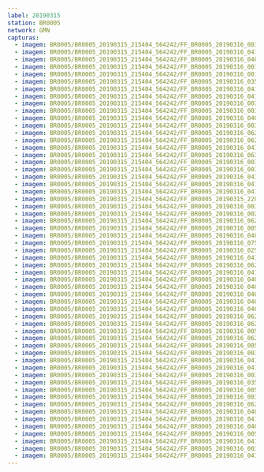 ```yaml
---
label: 20190315
station: BR0005
network: GMN
capturas:
  - imagem: BR0005/BR0005_20190315_215404_564242/FF_BR0005_20190316_003852_411_0189184.fits_maxpixel.jpg
  - imagem: BR0005/BR0005_20190315_215404_564242/FF_BR0005_20190316_041520_839_0447744.fits_maxpixel.jpg
  - imagem: BR0005/BR0005_20190315_215404_564242/FF_BR0005_20190316_040921_982_0440576.fits_maxpixel.jpg
  - imagem: BR0005/BR0005_20190315_215404_564242/FF_BR0005_20190316_001524_466_0167168.fits_maxpixel.jpg
  - imagem: BR0005/BR0005_20190315_215404_564242/FF_BR0005_20190316_001602_955_0167936.fits_maxpixel.jpg
  - imagem: BR0005/BR0005_20190315_215404_564242/FF_BR0005_20190316_035944_495_0429312.fits_maxpixel.jpg
  - imagem: BR0005/BR0005_20190315_215404_564242/FF_BR0005_20190316_041013_429_0441600.fits_maxpixel.jpg
  - imagem: BR0005/BR0005_20190315_215404_564242/FF_BR0005_20190316_041000_605_0441344.fits_maxpixel.jpg
  - imagem: BR0005/BR0005_20190315_215404_564242/FF_BR0005_20190316_003657_116_0186880.fits_maxpixel.jpg
  - imagem: BR0005/BR0005_20190315_215404_564242/FF_BR0005_20190316_003839_615_0188928.fits_maxpixel.jpg
  - imagem: BR0005/BR0005_20190315_215404_564242/FF_BR0005_20190316_040205_393_0432128.fits_maxpixel.jpg
  - imagem: BR0005/BR0005_20190315_215404_564242/FF_BR0005_20190316_003930_879_0189952.fits_maxpixel.jpg
  - imagem: BR0005/BR0005_20190315_215404_564242/FF_BR0005_20190316_062350_995_0599552.fits_maxpixel.jpg
  - imagem: BR0005/BR0005_20190315_215404_564242/FF_BR0005_20190316_062442_224_0600576.fits_maxpixel.jpg
  - imagem: BR0005/BR0005_20190315_215404_564242/FF_BR0005_20190316_041442_425_0446976.fits_maxpixel.jpg
  - imagem: BR0005/BR0005_20190315_215404_564242/FF_BR0005_20190316_063825_210_0616960.fits_maxpixel.jpg
  - imagem: BR0005/BR0005_20190315_215404_564242/FF_BR0005_20190316_003735_566_0187648.fits_maxpixel.jpg
  - imagem: BR0005/BR0005_20190315_215404_564242/FF_BR0005_20190316_003801_179_0188160.fits_maxpixel.jpg
  - imagem: BR0005/BR0005_20190315_215404_564242/FF_BR0005_20190316_041338_375_0445696.fits_maxpixel.jpg
  - imagem: BR0005/BR0005_20190315_215404_564242/FF_BR0005_20190316_041508_031_0447488.fits_maxpixel.jpg
  - imagem: BR0005/BR0005_20190315_215404_564242/FF_BR0005_20190316_041325_573_0445440.fits_maxpixel.jpg
  - imagem: BR0005/BR0005_20190315_215404_564242/FF_BR0005_20190315_220705_505_0013568.fits_maxpixel.jpg
  - imagem: BR0005/BR0005_20190315_215404_564242/FF_BR0005_20190316_003826_804_0188672.fits_maxpixel.jpg
  - imagem: BR0005/BR0005_20190315_215404_564242/FF_BR0005_20190316_002239_319_0169984.fits_maxpixel.jpg
  - imagem: BR0005/BR0005_20190315_215404_564242/FF_BR0005_20190316_062416_605_0600064.fits_maxpixel.jpg
  - imagem: BR0005/BR0005_20190315_215404_564242/FF_BR0005_20190316_005923_576_0213760.fits_maxpixel.jpg
  - imagem: BR0005/BR0005_20190315_215404_564242/FF_BR0005_20190316_040010_122_0429824.fits_maxpixel.jpg
  - imagem: BR0005/BR0005_20190315_215404_564242/FF_BR0005_20190316_075049_935_0703488.fits_maxpixel.jpg
  - imagem: BR0005/BR0005_20190315_215404_564242/FF_BR0005_20190316_025845_194_0356608.fits_maxpixel.jpg
  - imagem: BR0005/BR0005_20190315_215404_564242/FF_BR0005_20190316_041455_229_0447232.fits_maxpixel.jpg
  - imagem: BR0005/BR0005_20190315_215404_564242/FF_BR0005_20190316_062117_264_0596480.fits_maxpixel.jpg
  - imagem: BR0005/BR0005_20190315_215404_564242/FF_BR0005_20190316_041533_664_0448000.fits_maxpixel.jpg
  - imagem: BR0005/BR0005_20190315_215404_564242/FF_BR0005_20190316_040256_639_0433152.fits_maxpixel.jpg
  - imagem: BR0005/BR0005_20190315_215404_564242/FF_BR0005_20190316_040400_786_0434432.fits_maxpixel.jpg
  - imagem: BR0005/BR0005_20190315_215404_564242/FF_BR0005_20190316_040218_209_0432384.fits_maxpixel.jpg
  - imagem: BR0005/BR0005_20190315_215404_564242/FF_BR0005_20190316_040231_005_0432640.fits_maxpixel.jpg
  - imagem: BR0005/BR0005_20190315_215404_564242/FF_BR0005_20190316_040322_257_0433664.fits_maxpixel.jpg
  - imagem: BR0005/BR0005_20190315_215404_564242/FF_BR0005_20190316_062325_382_0599040.fits_maxpixel.jpg
  - imagem: BR0005/BR0005_20190315_215404_564242/FF_BR0005_20190316_062403_810_0599808.fits_maxpixel.jpg
  - imagem: BR0005/BR0005_20190315_215404_564242/FF_BR0005_20190316_005312_089_0206336.fits_maxpixel.jpg
  - imagem: BR0005/BR0005_20190315_215404_564242/FF_BR0005_20190316_062130_072_0596736.fits_maxpixel.jpg
  - imagem: BR0005/BR0005_20190315_215404_564242/FF_BR0005_20190316_005324_874_0206592.fits_maxpixel.jpg
  - imagem: BR0005/BR0005_20190315_215404_564242/FF_BR0005_20190316_003814_006_0188416.fits_maxpixel.jpg
  - imagem: BR0005/BR0005_20190315_215404_564242/FF_BR0005_20190316_041559_278_0448512.fits_maxpixel.jpg
  - imagem: BR0005/BR0005_20190315_215404_564242/FF_BR0005_20190316_041429_629_0446720.fits_maxpixel.jpg
  - imagem: BR0005/BR0005_20190315_215404_564242/FF_BR0005_20190316_003918_622_0189696.fits_maxpixel.jpg
  - imagem: BR0005/BR0005_20190315_215404_564242/FF_BR0005_20190316_035957_319_0429568.fits_maxpixel.jpg
  - imagem: BR0005/BR0005_20190315_215404_564242/FF_BR0005_20190316_005207_864_0205056.fits_maxpixel.jpg
  - imagem: BR0005/BR0005_20190315_215404_564242/FF_BR0005_20190316_003943_702_0190208.fits_maxpixel.jpg
  - imagem: BR0005/BR0005_20190315_215404_564242/FF_BR0005_20190316_062429_460_0600320.fits_maxpixel.jpg
  - imagem: BR0005/BR0005_20190315_215404_564242/FF_BR0005_20190316_040309_437_0433408.fits_maxpixel.jpg
  - imagem: BR0005/BR0005_20190315_215404_564242/FF_BR0005_20190316_041312_754_0445184.fits_maxpixel.jpg
  - imagem: BR0005/BR0005_20190315_215404_564242/FF_BR0005_20190316_040934_833_0440832.fits_maxpixel.jpg
  - imagem: BR0005/BR0005_20190315_215404_564242/FF_BR0005_20190316_005233_495_0205568.fits_maxpixel.jpg
  - imagem: BR0005/BR0005_20190315_215404_564242/FF_BR0005_20190316_041039_035_0442112.fits_maxpixel.jpg
  - imagem: BR0005/BR0005_20190315_215404_564242/FF_BR0005_20190316_003905_281_0189440.fits_maxpixel.jpg
  - imagem: BR0005/BR0005_20190315_215404_564242/FF_BR0005_20190316_041026_238_0441856.fits_maxpixel.jpg
---
```

